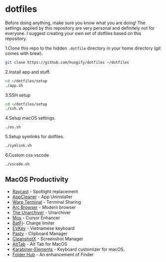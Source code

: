 # dotfiles

Before doing anything, make sure you know what you are doing! The settings applied by this repository are very personal and definitely not for everyone. I suggest creating your own set of dotfiles based on this repository.

1.Clone this repo to the hidden `.dotfile` directory in your home directory (git comes with brew).

```bash
git clone https://github.com/hungify/dotfiles ~/dotfiles
```

2.Install app and stuff.

```bash
cd ~/dotfiles/setup
./app.sh
```

3.SSH setup

```bash
cd ~/dotfiles/setup
./ssh.sh
```

4.Setup macOS settings.

```bash
./os.sh
```

5.Setup symlinks for dotfiles.

```bash
./symlink.sh
```

6.Custom css vscode

```bash
./vscode.sh
```

## MacOS Productivity

- [Raycast](https://raycast.com/) - Spotlight replacement
- [AppCleaner](https://freemacsoft.net/appcleaner/) - App Uninstaller
- [Warp Terminal](https://warp.dev/) - Terminal Sharing
- [Arc Browser](https://arc.net) - Modern browser
- [The Unarchiver](https://theunarchiver.com/) - Unarchiver
- [Mos](https://mos.caldis.me/) - Cursor Enhancer
- [BatFi](https://micropixels.software/apps/batfi)- Charge limiter
- [EVKey](https://evkeyvn.com/) - Vietnamese keyboard
- [Pasty](https://apps.apple.com/vn/app/clipboard-manager-pasty/id1544620654?mt=12) - Clipboard Manager
- [CleanshotX](https://cleanshot.com/) - Screenshot Manager
- [AltTab](https://alt-tab-macos.netlify.app/) - Alt Tab for MacOS
- [Karabiner-Elements](https://karabiner-elements.pqrs.org/) - Keyboard customizer for macOS.
- [Folder Hub](https://www.finderhub.app/#download) - An enhancement of Finder
